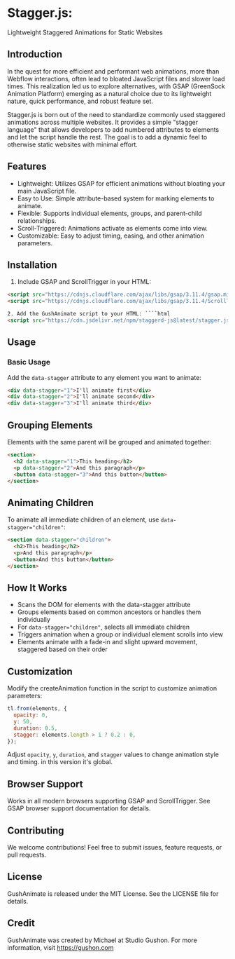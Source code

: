 # Stagger.js:

Lightweight Staggered Animations for Static Websites

## Introduction

In the quest for more efficient and performant web animations, more than Webflow interactions, often lead to bloated JavaScript files and slower load times. This realization led us to explore alternatives, with GSAP (GreenSock Animation Platform) emerging as a natural choice due to its lightweight nature, quick performance, and robust feature set.

Stagger.js is born out of the need to standardize commonly used staggered animations across multiple websites. It provides a simple "stagger language" that allows developers to add numbered attributes to elements and let the script handle the rest. The goal is to add a dynamic feel to otherwise static websites with minimal effort.

## Features

- Lightweight: Utilizes GSAP for efficient animations without bloating your main JavaScript file.
- Easy to Use: Simple attribute-based system for marking elements to animate.
- Flexible: Supports individual elements, groups, and parent-child relationships.
- Scroll-Triggered: Animations activate as elements come into view.
- Customizable: Easy to adjust timing, easing, and other animation parameters.

## Installation

1. Include GSAP and ScrollTrigger in your HTML:

`````html
<script src="https://cdnjs.cloudflare.com/ajax/libs/gsap/3.11.4/gsap.min.js"></script>
<script src="https://cdnjs.cloudflare.com/ajax/libs/gsap/3.11.4/ScrollTrigger.min.js"></script>

2. Add the GushAnimate script to your HTML: ````html
<script src="https://cdn.jsdelivr.net/npm/staggerd-js@latest/stagger.js"></script>
`````

## Usage

### Basic Usage

Add the `data-stagger` attribute to any element you want to animate:

```html
<div data-stagger="1">I'll animate first</div>
<div data-stagger="2">I'll animate second</div>
<div data-stagger="3">I'll animate third</div>
```

## Grouping Elements

Elements with the same parent will be grouped and animated together:

```html
<section>
  <h2 data-stagger="1">This heading</h2>
  <p data-stagger="2">And this paragraph</p>
  <button data-stagger="3">And this button</button>
</section>
```

## Animating Children

To animate all immediate children of an element, use `data-stagger="children"`:

```html
<section data-stagger="children">
  <h2>This heading</h2>
  <p>And this paragraph</p>
  <button>And this button</button>
</section>
```

## How It Works

- Scans the DOM for elements with the data-stagger attribute
- Groups elements based on common ancestors or handles them individually
- For `data-stagger="children"`, selects all immediate children
- Triggers animation when a group or individual element scrolls into view
- Elements animate with a fade-in and slight upward movement, staggered based on their order

## Customization

Modify the createAnimation function in the script to customize animation parameters:

```javascript
tl.from(elements, {
  opacity: 0,
  y: 50,
  duration: 0.5,
  stagger: elements.length > 1 ? 0.2 : 0,
});
```

Adjust `opacity`, `y`, `duration`, and `stagger` values to change animation style and timing. in this version it's global.

## Browser Support

Works in all modern browsers supporting GSAP and ScrollTrigger. See GSAP browser support documentation for details.

## Contributing

We welcome contributions! Feel free to submit issues, feature requests, or pull requests.

## License

GushAnimate is released under the MIT License. See the LICENSE file for details.

## Credit

GushAnimate was created by Michael at Studio Gushon. For more information, visit https://gushon.com
